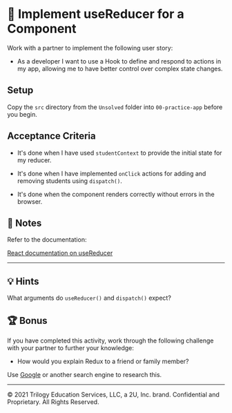 # 📖 Implement useReducer for a Component

Work with a partner to implement the following user story:

* As a developer I want to use a Hook to define and respond to actions in my app, allowing me to have better control over complex state changes.

## Setup

Copy the `src` directory from the `Unsolved` folder into `00-practice-app` before you begin.

## Acceptance Criteria

* It's done when I have used `studentContext` to provide the initial state for my reducer.

* It's done when I have implemented `onClick` actions for adding and removing students using `dispatch()`.

* It's done when the component renders correctly without errors in the browser.

## 📝 Notes

Refer to the documentation: 

[React documentation on useReducer](https://reactjs.org/docs/hooks-reference.html#usereducer)

---

## 💡 Hints

What arguments do `useReducer()` and `dispatch()` expect?

## 🏆 Bonus

If you have completed this activity, work through the following challenge with your partner to further your knowledge:

* How would you explain Redux to a friend or family member?

Use [Google](https://www.google.com) or another search engine to research this.

---
© 2021 Trilogy Education Services, LLC, a 2U, Inc. brand. Confidential and Proprietary. All Rights Reserved.
